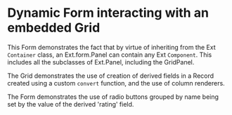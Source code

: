 # Dynamic Form interacting with an embedded Grid #

This Form demonstrates the fact that by virtue of inheriting from the Ext `Container` class, an Ext.form.Panel can contain any Ext `Component`. This includes all the subclasses of Ext.Panel, including the GridPanel.

The Grid demonstrates the use of creation of derived fields in a Record created using a custom `convert` function, and the use of column renderers.

The Form demonstrates the use of radio buttons grouped by name being set by the value of the derived 'rating' field.
